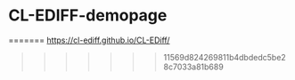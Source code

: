 # CL-EDIFF-demopage
=======
https://cl-ediff.github.io/CL-EDiff/
>>>>>>> 11569d824269811b4dbdedc5be28c7033a81b689
